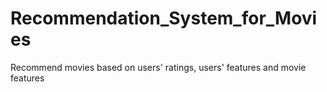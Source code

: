 # Recommendation_System_for_Movies
Recommend movies based on users' ratings, users' features and movie features
